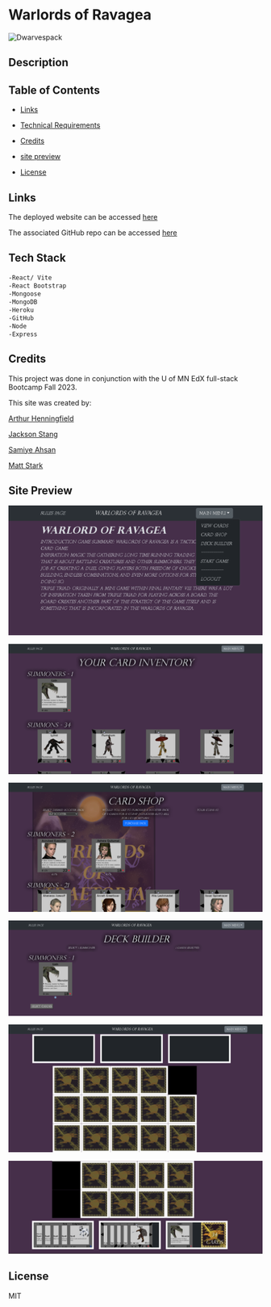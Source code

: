 # Warlords of Ravagea

![Dwarvespack](./client/public/img)

## Description



## Table of Contents

- [Links](#links)
- [Technical Requirements](#technicalrequirements)
- [Credits](#credits)
- [site preview](#sitepreview)
- [License](#license)

  


  <a id="links"></a>

## Links
The deployed website can be accessed [here](https://warlordsofravegea-c36fa2705fc4.herokuapp.com/)

The associated GitHub repo can be accessed [here](https://github.com/kylatae/tcg)





  <a id="technicalrequirements"></a>

## Tech Stack
    -React/ Vite
    -React Bootstrap
    -Mongoose
    -MongoDB
    -Heroku
    -GitHub
    -Node
    -Express



  <a id="credits"></a>

## Credits
This project was done in conjunction with the U of MN EdX full-stack Bootcamp Fall 2023.

This site was created by:

[Arthur Henningfield](https://github.com/kylatae)

[Jackson Stang](https://github.com/JStang98)

[Samiye Ahsan](https://github.com/samiyeahsan)

[Matt Stark](https://github.com/Matt0Stark)



  <a id="sitepreview"></a>

## Site Preview

![homescreen](./client/public/img/worss1.png)

![viewcards](./client/public/img/worss2.png)

![cardshop](./client/public/img/worss3.png)

![deckbuilder](./client/public/img/worss4.png)

![board1](./client/public/img/worss5.png)

![board2](./client/public/img/worss6.png)


  <a id="license"></a>

## License
MIT 